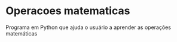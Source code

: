 # Operacoes matematicas
 Programa em Python que ajuda o usuário a aprender as operações matemáticas
